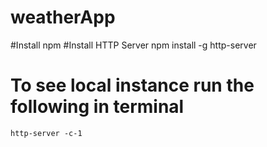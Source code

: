# weatherApp


#Install npm
#Install HTTP Server
    npm install -g http-server
# To see local instance run the following in terminal
    http-server -c-1 
    